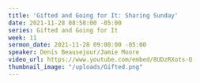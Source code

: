 ```yaml
---
title: 'Gifted and Going for It: Sharing Sunday'
date: 2021-11-28 08:58:00 -05:00
series: Gifted and Going for It
week: 11
sermon_date: 2021-11-28 09:00:00 -05:00
speaker: Denis Beausejour/Jamie Moore
video_url: https://www.youtube.com/embed/8UDzRXots-Q
thumbnail_image: "/uploads/Gifted.png"
---
```


